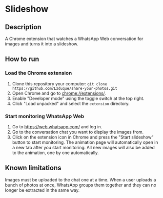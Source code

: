 # Slideshow

## Description

A Chrome extension that watches a WhatsApp Web conversation for images and turns it into a slideshow.

## How to run

### Load the Chrome extension

1. Clone this repository your computer: `git clone https://github.com/Lzduque/share-your-photos.git`
2. Open Chrome and go to [chrome://extensions/](chrome://extensions/).
3. Enable "Developer mode" using the toggle switch at the top right.
4. Click "Load unpacked" and select the `extension` directory.

### Start monitoring WhatsApp Web

1. Go to https://web.whatsapp.com/ and log in.
2. Go to the conversation chat you want to display the images from.
3. Click on the extension icon in Chrome and press the "Start slideshow" button to start monitoring. The animation page will automatically open in a new tab after you start monitoring. All new images will also be added to the animation, one by one automatically.

## Known limitations

Images must be uploaded to the chat one at a time. When a user uploads a bunch of photos at once, WhatsApp groups them together and they can no longer be extracted in the same way.
